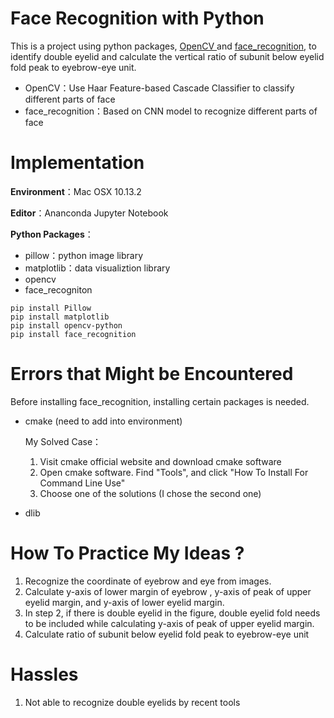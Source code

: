 # Face Recognition with Python

This is a project using python packages, [OpenCV ](https://github.com/opencv/opencv)and [face_recognition](https://github.com/ageitgey/face_recognition), to identify double eyelid and calculate the vertical ratio of subunit below eyelid fold peak to eyebrow-eye unit.

- OpenCV：Use Haar Feature-based Cascade Classifier to classify different parts of face
- face_recognition：Based on CNN model to recognize different parts of face

# Implementation

**Environment**：Mac OSX 10.13.2

**Editor**：Ananconda Jupyter Notebook

**Python Packages**：

- pillow：python image library
- matplotlib：data visualiztion library
- opencv
- face_recogniton

```
pip install Pillow
pip install matplotlib
pip install opencv-python
pip install face_recognition
```

# Errors that Might be Encountered

Before installing face_recognition, installing certain packages is needed.

- cmake (need to add into environment)

  My Solved Case：

  1. Visit cmake official website and download cmake software
  2. Open cmake software. Find "Tools", and click "How To Install For Command Line Use"
  3. Choose one of the solutions (I chose the second one)

- dlib

# How To Practice My Ideas ?

1. Recognize the coordinate of eyebrow and eye from images.
2. Calculate y-axis of lower margin of eyebrow , y-axis of peak of upper eyelid margin, and y-axis of lower eyelid margin.
3. In step 2, if there is double eyelid in the figure, double eyelid fold needs to be included while calculating y-axis of peak of upper eyelid margin.
4. Calculate ratio of subunit below eyelid fold peak to eyebrow-eye unit

# Hassles

1. Not able to recognize double eyelids by recent tools

